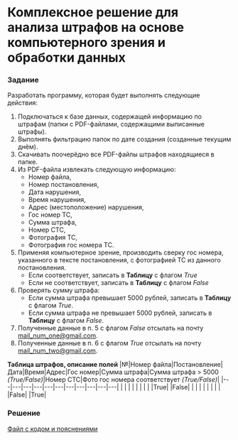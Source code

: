 <!--
# Автоматизированная система обработки и анализа штрафов
# Автоматизированная система обработки и анализа штрафов с использованием компьютерного зрения и фильтрации данных
# Разработка программы для автоматизации обработки и анализа штрафов с использованием извлечения данных из PDF-файлов и компьютерного зрения
# Комплексное решение для анализа штрафов на основе компьютерного зрения и обработки данных
# Разработка системы обработки и анализа штрафов с использованием компьютерного зрения и фильтрации данных
-->

# Комплексное решение для анализа штрафов на основе компьютерного зрения и обработки данных

### Задание
Разработать программу, которая будет выполнять следующие действия:
1. Подключаться к базе данных, содержащей информацию по штрафам (папки с PDF-файлами, содержащими выписанные штрафы).
2. Выполнять фильтрацию папок по дате создания (созданные текущим днём).
3. Скачивать поочерёдно все PDF-файлы штрафов находящиеся в папке.
4. Из PDF-файла извлекать следующую информацию:
   - Номер файла,
   - Номер постановления,
   - Дата нарушения,
   - Время нарушения,
   - Адрес (местоположение) нарушения,
   - Гос номер ТС,
   - Сумма штрафа,
   - Номер СТС,
   - Фотография ТС,
   - Фотография гос номера ТС.
5. Применяя компьютерное зрение, производить сверку гос номера, указанного в тексте постановления, с фотографией ТС из данного постановления.
   - Если соответствует, записать в __Таблицу__ с флагом _True_
   - Если не соответствует, записать в __Таблицу__ с флагом _False_
6. Проверять сумму штрафа:
   - Если сумма штрафа превышает 5000 рублей, записать в __Таблицу__ с флагом _True_.
   - Если сумма штрафа не превышает 5000 рублей, записать в __Таблицу__ с флагом _False_.
7. Полученные данные в п. 5 с флагом _False_ отсылать на почту mail_num_one@gmail.com.
8. Полученные данные в п. 6 с флагом _True_ отсылать на почту mail_num_two@gmail.com.

__Таблица штрафов, описание полей__
|№|Номер файла|Постановление|Дата|Время|Адрес|Гос номер|Сумма штрафа|Сумма штрафа > 5000 _(True/False)_|Номер СТС|Фото гос номера соответствует _(True/False)_|
|---|---|---|---|---|---|---|---|---|---|---|
|  |  |  |  |  |  |  |  |True|  |False|
|  |  |  |  |  |  |  |  |False|  |True|

### Решение
[Файл с кодом и пояснениями](/Projects/10_Test_tasks/Task_04/Solution.ipynb)
